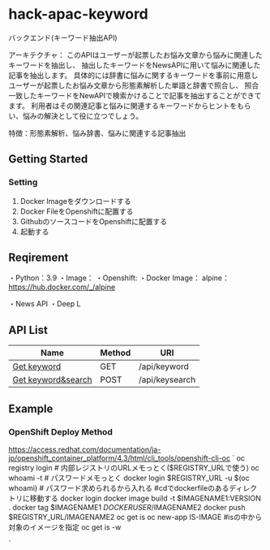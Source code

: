 # hack-apac-keyword

バックエンド(キーワード抽出API)

アーキテクチャ：
このAPIはユーザーが起票したお悩み文章から悩みに関連したキーワードを抽出し、
抽出したキーワードをNewsAPIに用いて悩みに関連した記事を抽出します。
具体的には辞書に悩みに関するキーワードを事前に用意しユーザーが起票したお悩み文章から形態素解析した単語と辞書で照合し、
照合一致したキーワードをNewAPIで検索かけることで記事を抽出することができてます。
利用者はその関連記事と悩みに関連するキーワードからヒントをもらい、悩みの解決として役に立つでしょう。

特徴：形態素解析、悩み辞書、悩みに関連する記事抽出
## Getting Started

### Setting
1. Docker Imageをダウンロードする
2. Docker FileをOpenshiftに配置する
3. GithubのソースコードをOpenshiftに配置する
4. 起動する

## Reqirement
・Python：3.9
・Image：
・Openshift:
・Docker Image：
    alpine：https://hub.docker.com/_/alpine

・News API
・Deep L

## API List

| Name                                    | Method          | URI            |
| ----------------------------------------| --------------- | -------------- |
| [Get keyword](keyword.md)               | GET             | /api/keyword   |
| [Get keyword&search](keyword&search.md) | POST            | /api/keysearch |


## Example
### OpenShift Deploy Method


https://access.redhat.com/documentation/ja-jp/openshift_container_platform/4.3/html/cli_tools/openshift-cli-oc
`
oc registry login  # 内部レジストリのURLメモっとく($REGISTRY_URLで使う)
oc whoami -t  # パスワードメモっとく
docker login $REGISTRY_URL -u $(oc whoami)  # パスワード求められるから入れる
#cdでdockerfileのあるディレクトリに移動する 
docker login
docker image build -t $IMAGENAME1:VERSION .
docker tag $IMAGENAME1 $DOCKERUSER/$IMAGENAME2
docker push $REGISTRY_URL/IMAGENAME2
oc get is
oc new-app IS-IMAGE #isの中から対象のイメージを指定
oc get is -w

`